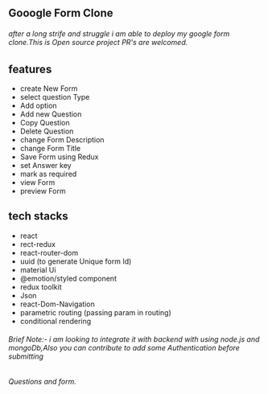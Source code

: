 ## Gooogle Form Clone
###### after a long strife and  struggle i am able to deploy my google form clone.This is Open source project PR's are welcomed.

## features
* create New Form
* select question Type
* Add option
* Add new Question
* Copy Question
* Delete Question
* change Form Description
* change Form Title
* Save Form using Redux
* set Answer key
* mark as required
* view Form
* preview Form

## tech stacks
* react
* rect-redux
* react-router-dom
* uuid (to generate Unique form Id)
* material Ui
* @emotion/styled component
* redux toolkit
* Json
* react-Dom-Navigation
* parametric routing (passing param in routing)
* conditional rendering


###### Brief Note:- i am looking to integrate it with backend with using node.js and mongoDb,Also you can contribute to add some Authentication before submitting 
###### Questions and form.
